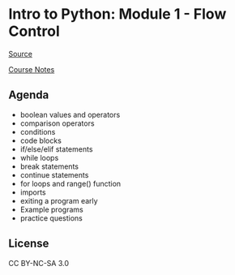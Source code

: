 # Intro to Python: Module 1 - Flow Control

[Source](https://automatetheboringstuff.com/2e/chapter2/)

[Course Notes](https://pages.nlouie.com/nlouie-intro-to-python-atbs/src/course1/demo1)

## Agenda
- boolean values and operators
- comparison operators
- conditions
- code blocks
- if/else/elif statements
- while loops
- break statements
- continue statements
- for loops and range() function
- imports
- exiting a program early
- Example programs
- practice questions

## License
CC BY-NC-SA 3.0